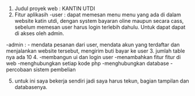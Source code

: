 1.	Judul proyek web : KANTIN UTDI
2.	Fitur aplikasih 
-user : dapat memesan menu menu yang ada di dalam website katin utdi, dengan system bayaran oline maupun secara cass, sebelum memesan user harus login terlebih dahulu. Untuk dapat dapat di akses oleh admin.

-admin : - mendata pesanan dari user, mendata akun yang terdaftar dan menjalankan   website tersebut, mengirim buti bayar ke user
3. jumlah table nya ada 10
4. -membangun ui dan login user
   -menambahkan fitur fitur di web
   -menghubungkan setiap kode php
   -menghubungkan database
   -percobaan sistem pembelian

5. untuk ini saya bekerja sendiri jadi saya harus tekun, bagian tampilan  dan databasenya.
   
